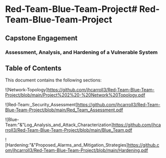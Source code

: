 # Red-Team-Blue-Team-Project# Red-Team-Blue-Team-Project

## Capstone Engagement
### Assessment, Analysis, and Hardening of a Vulnerable System
## Table of Contents
This document contains the following sections:

![Network-Topology]https://github.com/jhcarroll3/Red-Team-Blue-Team-Project/blob/main/Project%202%20-%20Network%20Topology.pdf

![Red-Team:_Security_Assessment]https://github.com/jhcarroll3/Red-Team-Blue-Team-Project/blob/main/Red_Team_Assessment.pdf

![Blue-Team:"&"Log_Analysis_and_Attack_Characterization]https://github.com/jhcarroll3/Red-Team-Blue-Team-Project/blob/main/Blue_Team.pdf

![Hardening:"&"Proposed_Alarms_and_Mitigation_Strategies]https://github.com/jhcarroll3/Red-Team-Blue-Team-Project/blob/main/Hardening.pdf
